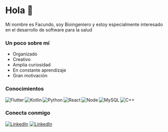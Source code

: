 # Hola :wave:

Mi nombre es Facundo, soy Bioingeniero y estoy especialmente interesado en el desarrollo de software para la salud

### Un poco sobre mí
- Organizado
- Creativo
- Amplia curiosidad
- En constante aprendizaje
- Gran motivación

### Conocimientos

<img alt="Flutter" align="left" src="https://img.shields.io/badge/Flutter-02569B?style=for-the-badge&logo=flutter&logoColor=white" />
<img alt="Kotlin" align="left" src="https://img.shields.io/badge/Kotlin-0095D5?&style=for-the-badge&logo=kotlin&logoColor=white" />
<img alt="Python" align="left" src="https://img.shields.io/badge/Python-3776AB?style=for-the-badge&logo=python&logoColor=white" />
<img alt="React" align="left" src="https://img.shields.io/badge/React-20232A?style=for-the-badge&logo=react&logoColor=61DAFB" />
<img alt="Node" align="left" src="https://img.shields.io/badge/Node.js-339933?style=for-the-badge&logo=nodedotjs&logoColor=white" />
<img alt="MySQL" align="left" src="https://img.shields.io/badge/MySQL-00000F?style=for-the-badge&logo=mysql&logoColor=white" />
<img alt="C++" src="https://img.shields.io/badge/C%2B%2B-00599C?style=for-the-badge&logo=c%2B%2B&logoColor=white" />


### Conecta conmigo

<a href="https://www.linkedin.com/in/facubrt/"><img alt="LinkedIn" src="https://img.shields.io/badge/linkedin-%230077B5.svg?&style=for-the-badge&logo=linkedin&logoColor=white" /></a>
<a href="https://www.twitter.com/facubrt/"><img alt="LinkedIn" src="https://img.shields.io/badge/Twitter-1DA1F2?style=for-the-badge&logo=twitter&logoColor=white" /></a>
